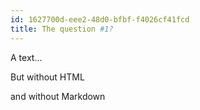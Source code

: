 ```yaml
---
id: 1627700d-eee2-48d0-bfbf-f4026cf41fcd
title: The question #1?
---
```


A text...

But without HTML

and without Markdown